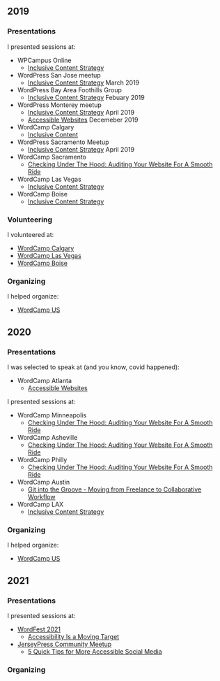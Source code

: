 ## 2019

### Presentations
I presented sessions at:
 * WPCampus Online
   * [Inclusive Content Strategy](https://online.wpcampus.org/schedule/inclusive-content-strategy/)
 * WordPress San Jose meetup
   * [Inclusive Content Strategy](https://www.meetup.com/sanjosewp/events/mqcmmqyzfbhb/) March 2019
 * WordPress Bay Area Foothills Group
   * [Inclusive Content Strategy](https://www.meetup.com/Wordpress-Bay-Area-CA-Foothills/events/bjlghpyzdbkc/) Febuary 2019
 * WordPress Monterey meetup
   * [Inclusive Content Strategy](https://www.meetup.com/WordPress-Monterey/events/259549746/) April 2019
   * [Accessible Websites](https://www.meetup.com/WordPress-Monterey/events/266947154/) Decemeber 2019
 * WordCamp Calgary
   * [Inclusive Content](https://2019.calgary.wordcamp.org/session/inclusive-content/)
 * WordPress Sacramento Meetup
   * [Inclusive Content Strategy](https://www.meetup.com/Sacramento-WordPress/events/258131177/) April 2019
 * WordCamp Sacramento
   * [Checking Under The Hood: Auditing Your Website For A Smooth Ride](https://2019.sacramento.wordcamp.org/sessions/)
 * WordCamp Las Vegas
   * [Inclusive Content Strategy](https://2019.vegas.wordcamp.org/session/inclusive-content-strategy/)
 * WordCamp Boise
   * [Inclusive Content Strategy](https://2019.boise.wordcamp.org/session/inclusive-content-strategy/)


### Volunteering
I volunteered at:
 * [WordCamp Calgary](https://2019.calgary.wordcamp.org/)
 * [WordCamp Las Vegas](https://2019.vegas.wordcamp.org/)
 * [WordCamp Boise](https://2019.boise.wordcamp.org/)


### Organizing
I helped organize:
 * [WordCamp US](https://2019.us.wordcamp.org/)


## 2020

### Presentations
I was selected to speak at (and you know, covid happened):
 * WordCamp Atlanta
   * [Accessible Websites](https://atlanta.wordcamp.org/2020/session/accessible-websites/)

I presented sessions at:
 * WordCamp Minneapolis
   * [Checking Under The Hood: Auditing Your Website For A Smooth Ride](https://minneapolis.wordcamp.org/2020/session/checking-under-the-hood-auditing-your-website-for-a-smooth-ride/)
 * WordCamp Asheville
   * [Checking Under The Hood: Auditing Your Website For A Smooth Ride](https://2020.asheville.wordcamp.org/session/checking-under-the-hood-auditing-your-website-for-a-smooth-ride/)
 * WordCamp Philly
   * [Checking Under The Hood: Auditing Your Website For A Smooth Ride](https://philadelphia.wordcamp.org/2020/session/checking-under-the-hood-auditing-your-website-for-a-smooth-ride/)
 * WordCamp Austin
   * [Git into the Groove - Moving from Freelance to Collaborative Workflow](https://austin.wordcamp.org/2020/session/git-into-the-groove-moving-from-freelance-to-collaborative-workflow/)
 * WordCamp LAX
   * [Inclusive Content Strategy](https://la.wordcamp.org/2020/session/inclusive-content-strategy/)


### Organizing
I helped organize:
 * [WordCamp US](https://2020.minneapolis.wordcamp.org/)


## 2021

### Presentations
I presented sessions at:
 * [WordFest 2021](https://www.wordfest.live/01/)
   * [Accessibility Is a Moving Target](https://www.wordfest.live/01/sessions/accessibility-is-a-moving-target/)
 * [JerseyPress Community Meetup](https://www.meetup.com/WordPress-Montclair-Meetup)
   * [5 Quick Tips for More Accessible Social Media](https://www.meetup.com/WordPress-Montclair-Meetup/events/277465484/)


### Organizing

